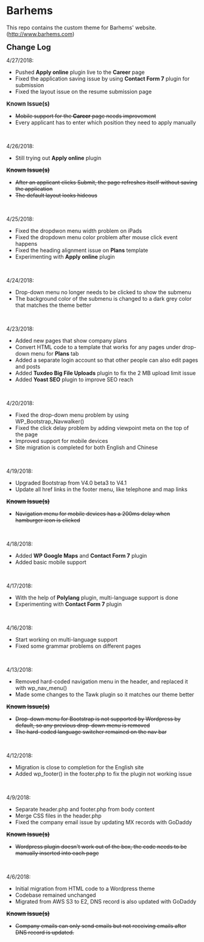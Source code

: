 # Barhems

This repo contains the custom theme for Barhems' website. (http://www.barhems.com)


<strong style="font-size:20px">Change Log</strong><br />

4/27/2018:
<ul><li>Pushed <b>Apply online</b> plugin live to the <b>Career</b> page</li>
<li>Fixed the application saving issue by using <b>Contact Form 7</b> plugin for submission</li>
<li>Fixed the layout issue on the resume submission page</li> 
</ul>
<strong style="font-size:15px">Known Issue(s)</strong><br />
<ul>
<strike><li>Mobile support for the <b>Career</b> page needs improvement</li></strike>
<li>Every applicant has to enter which position they need to apply manually</li>
</ul>
<br />

4/26/2018:
<ul><li>Still trying out <b>Apply online</b> plugin</li> 
</ul>
<strike> 
<strong style="font-size:15px">Known Issue(s)</strong><br />
<ul>
<li>After an applicant clicks Submit, the page refreshes itself without saving the application</li>
<li>The default layout looks hideous</li>
</ul>
</strike>
<br />

4/25/2018:
<ul><li>Fixed the dropdwon menu width problem on iPads</li>
<li>Fixed the dropdown menu color problem after mouse click event happens</li>
<li>Fixed the heading alignment issue on <b>Plans</b> template</li>
<li>Experimenting with <b>Apply online</b> plugin </li> 
</ul>
<br />

4/24/2018:
<ul><li>Drop-down menu no longer needs to be clicked to show the submenu</li>
<li>The background color of the submenu is changed to a dark grey color that matches the theme better</li>
</ul>
<br />

4/23/2018:
<ul><li>Added new pages that show company plans</li>
<li>Convert HTML code to a template that works for any pages under drop-down menu for <b>Plans</b> tab</li>
<li>Added a separate login account so that other people can also edit pages and posts</li>
<li>Added <b>Tuxdeo Big File Uploads</b> plugin to fix the 2 MB upload limit issue</li>
<li>Added <b>Yoast SEO</b> plugin to improve SEO reach</li>
</ul>
<br />

4/20/2018:
<ul><li>Fixed the drop-down menu problem by using WP_Bootstrap_Navwalker()</li>
<li>Fixed the click delay problem by adding viewpoint meta on the top of the page</li>
<li>Improved support for mobile devices</li>
<li>Site migration is completed for both English and Chinese</li>
</ul>
<br />

4/19/2018:
<ul><li>Upgraded Bootstrap from V4.0 beta3 to V4.1</li>
<li>Update all href links in the footer menu, like telephone and map links</div>
</ul>
<strike> 
<strong style="font-size:15px">Known Issue(s)</strong><br />
<ul>
<li>Navigation menu for mobile devices has a 200ms delay when hamburger icon is clicked</li>
</ul>
</strike>
<br />

4/18/2018:
<ul><li>Added <b>WP Google Maps</b> and <b>Contact Form 7</b> plugin</li>
<li>Added basic mobile support</li>
</ul>
<br />

4/17/2018:
<ul><li>With the help of <b>Polylang</b> plugin, multi-language support is done</li>
<li>Experimenting with <b>Contact Form 7</b> plugin</li>
</ul>
<br />

4/16/2018:
<ul><li>Start working on multi-language support</li>
<li>Fixed some grammar problems on different pages</li>
</ul>
<br />

4/13/2018:
<ul><li>Removed hard-coded navigation menu in the header, and replaced it with wp_nav_menu()</li>
<li>Made some changes to the Tawk plugin so it matches our theme better</li>
</ul>
<strike> 
<strong style="font-size:15px">Known Issue(s)</strong><br />
<ul>
<li>Drop-down menu for Bootstrap is not supported by Wordpress by default, so any previous drop-down menu is removed</li>
<li>The hard-coded language switcher remained on the nav bar</li>
</ul>
</strike>
<br />


4/12/2018:
<ul><li>Migration is close to completion for the English site</li>
<li>Added wp_footer() in the footer.php to fix the plugin not working issue</li>
</ul>
<br />

4/9/2018:
<ul><li>Separate header.php and footer.php from body content</li>
<li>Merge CSS files in the header.php</li>
<li>Fixed the company email issue by updating MX records with GoDaddy</li>
</ul>
<strike> 
<strong style="font-size:15px">Known Issue(s)</strong><br />
<ul>
<li>Wordpress plugin doesn't work out of the box, the code needs to be manually inserted into each page</li>
</ul>
</strike>
<br />

4/6/2018: 
<ul><li>Initial migration from HTML code to a Wordpress theme</li>
<li>Codebase remained unchanged</li>
<li>Migrated from AWS S3 to E2, DNS record is also updated with GoDaddy</li>
</ul>
<strike> 
<strong style="font-size:15px">Known Issue(s)</strong><br />
<ul>
<li>Company emails can only send emails but not receiving emails after DNS record is updated.</li>
</ul>
</strike>
</ul>
